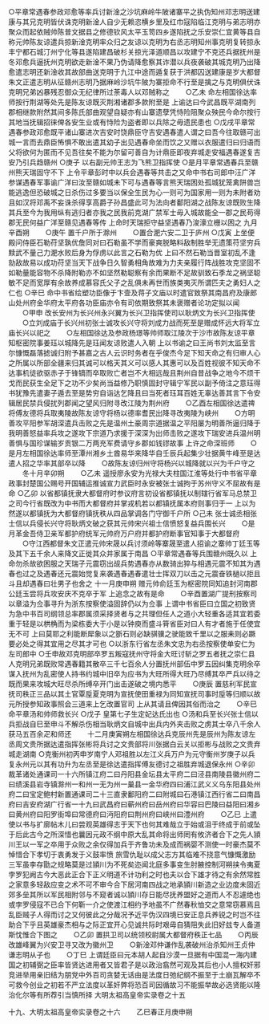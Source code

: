 <!-- { "loadSidebar": true } -->
○平章常遇春参政邓愈等率兵讨新淦之沙坑麻岭牛陂诸寨平之执伪知州邓志明送建康与其兄克明皆伏诛克明新淦人自少无赖恣横乡里及红巾寇陷临江克明与弟志明亦聚众而起依贼帅陈普文据县之修德钦风太平玉笥四乡遂陷抚之乐安崇仁宜黄等县自称元帅陈友谅遣兵掠新淦克明率众归之友谅以克明为右丞志明知州事克明复转掠永丰宁都石城汀州宁化等县遂陷建昌破杉关掠光泽道顺昌以攻建宁不克还兵据抚州是冬邓愈兵逼抚州克明欲走新淦不果乃伪请降愈察其诈潜以兵夜袭破其城克明乃出降愈遣志明还新淦收其故部曲送克明于九江中途而遁复获于洪都囚送建康是岁大都督朱文正遣志明从征赣州志明乃据麻岭沙坑牛陂为寨拒命不行至是擒之与克明俱伏诛克明兄弟凶暴残忍御众无纪律所过荼毒人以邓贼称之
　　○乙未  命左相国徐达率师按行荆湖等处先是陈友谅既灭荆湘诸郡多款附至是  上谕达曰今武昌既平湖南列郡相继款附然其间多陈氏部曲观望自疑亦有山寨遗孽凭恃险阻聚众殃民今命尔按行其地当抚辑招徕俾各安生业或有恃险为盗者即以兵除之毋遗民患也
○戊戌平章常遇春参政邓愈既平诸山寨进次吉安时饶鼎臣守吉安遇春遣人谓之曰吾今往取赣可出城一言而去鼎臣怖惧不敢出遣其幼子出见遇春命坐而饮之又赠以衣服遣归曰归语而父将欲何为匿而不见吾往矣不能为尔留可善自为计鼎臣即夜弃城走安福遇春遂复吉安乃引兵趋赣州
○庚子  以右副元帅王志为飞熊卫指挥使
○是月平章常遇春兵至赣州熊天瑞固守不下  上令平章彭时中以兵会遇春等共击之又命中书右司郎中汪广洋参谋遇春军事谕广洋曰汝至赣如城未下可与遇春等言熊天瑞困处孤城犹笼禽阱兽岂能逃逸但恐破城之日杀伤过多要当以保全生民为心一则可为国家用一则为未附者劝且如汉将邓禹不妄诛杀得享高爵子孙昌盛此可为法向者鄱阳湖之战陈友谅既败生降其兵至今为我用纵有逃归者亦我之民我前克湖广禁军士毋入城故能全一郡之民苟得郡无民何益广洋至赣见遇春等传  上命时天瑞拒守益坚遇春乃浚濠立栅以困之
九月辛酉朔
　　○庚午  置千户所于滁州
　　○置合淝六安二卫于庐州
○戊寅  上坐便殿问侍臣石勒苻坚孰优詹同对曰石勒虽不学而豪爽脱略料敌制胜举无遗策苻坚穷兵黩武不量己力淝水败后身为俘虏以此言之石勒为优  上曰不然石勒当晋室初乱不逢勍敌故易以成功苻坚当天下战争日久智勇相角故难为力夫亲履行阵战胜攻克坚固不如勒量能容物不杀降附勒亦不如坚然勒聪察有余而果断不足故驯致石季龙之祸坚聪敏不足而宽厚有余故养成慕容氏父子之乱俱未再世而族类夷灭所谓匹夫之勇妇人之仁也
○辛巳  命中书省绘塑功臣像于卞壸及蒋子文庙以时遣官致祭其南昌府及康郎山处州府金华府太平府各功臣庙亦令有司依期致祭其未褒赠者论功定拟以闻
　　○甲申  改长安州为长兴州永兴翼为长兴卫指挥使司以耿炳文为长兴卫指挥使
　　○立刘成庙于长兴州初张士诚攻长兴守将刘成力战而死至是赠成怀远大将军立庙长兴以祀之
　　○左相国徐达及参政杨璟等帅师取江陵次于沙市故陈友谅平章知枢密院事姜珏以城降先是珏闻友谅败遣人入朝  上以书谕之曰王尚书刘太监至言尔慷慨磊落摅诚归附予甚嘉之古人云识时务者在乎俊杰今足下知天命之有归审人心之所属以所部全疆来归其诚可以格天其义可以感人其惠可以及百姓视彼不知天命不达事机徒欲驱赤子于锋镝而卒取败亡者岂不大相远哉且荆州自昔战争之地今不烦干戈而民获生全足下之功不少矣尚当益修乃职慎固封守辑宁军民以副予倚注之意珏得书犹豫先遣妻子遁去至是势穷自诣达乞降且曰当死者珏耳百姓无辜达善其言下令安辑居民禁兵侵扰列郡闻之望风归附寻改江陵为荆州府
　　○乙酉左相国徐达遣禆将傅友德将兵取夷陵故陈友谅守将杨以德率耆民出降寻改夷陵为峡州
　　○方明善攻平阳参军胡深遣兵击败之先是温州土豪周宗道据温之平阳屡为明善所逼归降于我明善怒益率兵攻之遂攻下宗道乃求援于深深为出师击败之遂攻下瑞安进兵温州明善惧与国珍谋输岁贡银二万两充军费请守乡郡如钱镠故事  上许之命深班师
　　○是月左相国徐达率师至潭州湘乡土酋易华来降华自壬辰兵起集少壮据黄牛峰至是达遣人招之华率其部卒以降
　　○故陈友谅归州守将杨兴以城降就以兴为千户守之
　　冬十月辛卯朔
　　○乙未  遥授廖永安为光禄大夫柱国江淮等处行中书省平章政事封楚国公赐号开国辅运推诚宣力武臣时永安被张士诚拘于苏州守义不屈故有是命
○乙卯  以省都镇抚隶大都督府时参议府言初设省都镇抚以制辖行省军马总禁卫之司今行省既改为中书而大都督府并掌戎机若以都镇抚属本府则事归于一  上以为然遂以都镇抚为大都督府镇抚秩从四品掌调各门守御千户所
○己未  张士诚丞相张士信以兵侵长兴守将耿炳文破之获其元帅宋兴祖士信愤怒复益兵围长兴
　　○是月革金吾侍卫亲军都护府统军元帅府万户府并都护府断事官知事于大都督府
　　○守江西都督朱文正遣元帅宋晟以兵讨须岭等寨晟至遣人招谕之寨帅丁廷玉等及其下五千余人来降文正徙其众并家属于南昌
○平章常遇春等兵围赣州既久以  上命勿杀故欲困服之天瑞子元震窃出觇兵势遇春亦从数骑出猝与相遇元震不知其为遇春也过之及遇春还元震始觉复来袭遇春遇春遣壮士挥双刀以击之元震奋铁檛以拒且斗且却遇春曰壮男子也舍之
十一月庚申朔  赠元帅俞廷玉为枢密院同知追封河南郡公廷玉尝将兵攻安庆不克卒于军  上追念之故有是命
　　○辛酉置湖广提刑按察司以章溢为佥事寻升为浙东按察使溢固辞仍以为佥事  上谓中书省臣曰立国之初致贤为急中书百司纲领总率郡属须采择贤者与之共理但任人之道小大轻重各适其宜若委重于轻是以栱桷而为梁栋委大于小是以钟庾而盛斗筲省臣对曰人有才者施于任使宜无不可  上曰莫耶之利能断犀象以之斵石则必缺骐骥之驶能致千里以之服耒则必蹶要必处之得其宜用之尽其才可也
○以浙东行省左丞朱文忠为右丞按察使单安仁为左司郎中
○壬申故邓克明部卒罗五叛寇抚州守将金大旺讨斩之罗五者抚之崇仁县人克明兄弟既败常遇春籍其散卒三千七百余人分置抚州部伍中罗五因纠集克明余卒谋入抚州为乱密使人持书约城中旧卒为应书为大旺所得大旺乃尽缚其卒严兵以待之既而果来攻城大旺尽杀所缚卒开门出击遂破之境内悉平
　　○庚辰  置慈利军民宣抚司秩正三品以其土官覃垕夏克明为宣抚使田重禄为同知宣抚司事时垕等归顺以故元所授参知政事照会三道来上乞改置官司  上从其请且俾因其俗而治之
　　○辛巳  命平章汤和帅师救长兴
○戊子  皇第七子生定妃达氏出也
○汤和兵至长兴张士信以兵拒战自巳至申斗不解杀伤相当耿炳文自城中出兵内外夹击败之虏其士卒八千余人获马五百余疋和师还
　　十二月庚寅朔左相国徐达兵克辰州先是辰州为陈友谅左丞周文贵所据达遣指挥张彬将兵讨之文贵部将川张据白云关以拒彬与战败之文贵弃城走湖南
○克衡州初丙申岁南宁人邓祖胜以左江义兵万户为元守衡州岁庚子以兵复永州元以其有功升为左丞至是徐达遣指挥傅友德讨之祖胜弃城退保永州
○辛卯  裁革诸处通课司一十六所镇江府二曰丹阳县金坛县太平府二曰泾县南陵县徽州府二曰绩溪县岩寺镇滁州一和州一无为州一巢县一金华府四曰浦江武义义乌东阳县处州府二曰宝定鲍村新置通课司二十三直隶鄱阳府二曰附城曰石港镇江西行省二曰南昌府曰吉安府湖广行省一十九曰武昌府曰蕲州府曰岳州府曰华容曰巴陵曰益阳曰湘乡曰黄州府曰阳罗街埠曰常德府曰沔阳府曰荆州府曰峡州曰澧州府
　　○乙巳  上遣使以书与扩廓帖木儿曰尝观英雄得志于天下也何其难哉立于始或沮于终成于前或坠于后此古今之所深惜也曩因元政不纲中原大乱其命将出师罔有攸济者合下之先人頴川王以一军之卒用于众败之余仅得加兵于齐鲁功未及成而祸婴不测使一时豪杰莫不悼惜合下孝切于衷勇发于义鼓率愤  旅雪仇耻以成父志方其临难不挠意气慷慨激励三军虽李存勖之规略莫是过頴川为不死矣迩闻北庭多事变生肘腋控制河朔挟令夷夏孛罗犯阙古今大恶此正合下正义明道不计功利之时也夫以合下雄才待之有余然常胜之家意多轻敌应变之术不可不审今合下居河南四战之地承頴川新造之业边度未固近郊多垒其所以军民相附邻与不窥者诚以頴川存日能尽抚养盟好之道而人不忍遽绝也或孛罗侵寇不已合下何靳一介之使渡江相约予地虽不广然春秋恤交之意常窃慕焉且乱臣贼子人得而讨之又何彼此之分哉况予近平伪汉四境已安正息兵养锐之时岂不往助合下乎且英雄豪杰相与之际正宜开心见诚共际时艰毋自猜阻失此旧好兹专人备道斯忱惟合下图之
　　○乙卯  置拱卫司以统领校尉属大都督府秩正七品
　　○丙辰  改雄峰翼为兴安卫寻又改为徽州卫
　　○新淦邓仲谦作乱袭破州治杀知州王贞仲谦志明从子也
　　○丁巳  上谓廷臣曰元本胡人起自沙漠一旦据有中国混一海内建国之初辅弼之臣率皆贤达进用者又皆君子是以政治翕然可观及其后也小人擅权奸邪竞进举用亲旧结为朋党中外百司贪婪无话由是法度日弛纪纲不振至于土崩瓦解卒不可救今创业之初若不严立法度以革奸弊将恐百司因循故习不能振举故必选贤能以隆治化尔等有所荐引当慎所择
大明太祖高皇帝实录卷之十五

十九、大明太祖高皇帝实录卷之十六
　　乙巳春正月庚申朔
